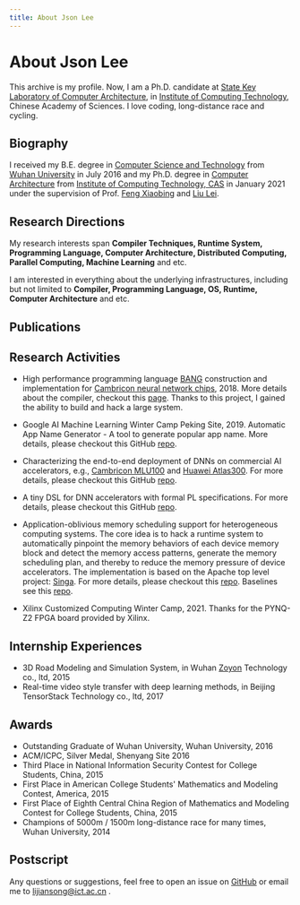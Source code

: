 ```yaml
---
title: About Json Lee
---
```


# About Json Lee

This archive is my profile. Now, I am a Ph.D. candidate at [State Key Laboratory of Computer Architecture](http://www.carch.ac.cn/), in [Institute of Computing Technology](http://www.ict.cas.cn), Chinese Academy of Sciences. I love coding, long-distance race and cycling.

## Biography

I received my B.E. degree in [Computer Science and Technology](http://cs.whu.edu.cn) from [Wuhan University](http://en.whu.edu.cn) in July 2016 and my Ph.D. degree in [Computer Architecture](http://www.carch.ac.cn/) from [Institute of Computing Technology, CAS](http://www.ict.ac.cn) in January 2021 under the supervision of Prof. [Feng Xiaobing](http://sourcedb.ict.cas.cn/cn/jssrck/200909/t20090917_2496613.html) and [Liu Lei](http://www.carch.ac.cn/index.php?m=content&c=index&a=show&catid=121&id=647).

## Research Directions

My research interests span **Compiler Techniques, Runtime System, Programming Language, Computer Architecture, Distributed Computing, Parallel Computing, Machine Learning** and etc.

I am interested in everything about the underlying infrastructures, including but not limited to **Compiler, Programming Language, OS, Runtime, Computer Architecture** and etc.

## Publications


## Research Activities

- High performance programming language [BANG](http://www.cambricon.com/index.php?m=content&c=index&a=show&catid=127&id=29) construction and implementation for [Cambricon neural network chips](http://www.cambricon.com), 2018. More details about the compiler, checkout this [page](http://www.cambricon.com/index.php?m=content&c=index&a=show&catid=127&id=29). Thanks to this project, I gained the ability to build and hack a large system.

- Google AI Machine Learning Winter Camp Peking Site, 2019. Automatic App Name Generator - A tool to generate popular app name. More details, please checkout this GitHub [repo](https://github.com/lijiansong/Kingfish).

- Characterizing the end-to-end deployment of DNNs on commercial AI accelerators, e.g., [Cambricon MLU100](http://www.cambricon.com/) and [Huawei Atlas300](https://ascend.huawei.com). For more details, please checkout this GitHub [repo](https://github.com/Phaeton-lang/Bench-NN-DSP).

- A tiny DSL for DNN accelerators with formal PL specifications. For more details, please checkout this GitHub [repo](https://github.com/Phaeton-lang).

- Application-oblivious memory scheduling support for heterogeneous computing systems. The core idea is to hack a runtime system to automatically pinpoint the memory behaviors of each device memory block and detect the memory access patterns, generate the memory scheduling plan, and thereby to reduce the memory pressure of device accelerators. The implementation is based on the Apache top level project: [Singa](http://singa.apache.org/). For more details, please checkout this [repo](#). Baselines see this [repo](https://github.com/Phaeton-lang/baselines).

- Xilinx Customized Computing Winter Camp, 2021. Thanks for the PYNQ-Z2 FPGA board provided by Xilinx.

## Internship Experiences

- 3D Road Modeling and Simulation System, in Wuhan [Zoyon](http://www.zoyon.com.cn/en/) Technology co., ltd, 2015
- Real-time video style transfer with deep learning methods, in Beijing TensorStack Technology co., ltd, 2017

## Awards

- Outstanding Graduate of Wuhan University, Wuhan University, 2016
- ACM/ICPC, Silver Medal, Shenyang Site 2016
- Third Place in National Information Security Contest for College Students, China, 2015
- First Place in American College Students' Mathematics and Modeling Contest, America, 2015
- First Place of Eighth Central China Region of Mathematics and Modeling Contest for College Students, China, 2015
- Champions of 5000m / 1500m long-distance race for many times, Wuhan University, 2014

## Postscript

Any questions or suggestions, feel free to open an issue on [GitHub](https://github.com/lijiansong) or email me to lijiansong@ict.ac.cn .

